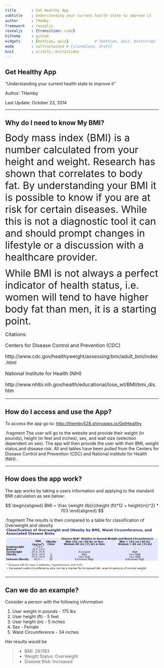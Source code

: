 ```yaml
---
title       : Get Healthy App
subtitle    : Understanding your current health state to improve it
author      : THemby
framework   : revealjs    
revealjs    : {transition: cube}
hitheme     : github
widgets     : [mathjax, quiz]            # {mathjax, quiz, bootstrap}
mode        : selfcontained # {standalone, draft}
knit        : slidify::knit2slides
--- 
```

## Get Healthy App 

<q>Understanding your current health state to improve it</q>

Author: THemby

Last Update: October 23, 2014

--- 
## Why do I need to know My BMI?

<p><font size="6">Body mass index (BMI) is a number calculated from your height and weight. Research has shown that correlates to body fat. By understanding your BMI it is possible to know if you are at risk for certain diseases. While this is not a diagnostic tool it can and should prompt changes in lifestyle or a discussion with a healthcare provider.</font></p>

<p><font size="6">While BMI is not always a perfect indicator of health status, i.e. women will tend to have higher body fat than men, it is a starting point.</font></p>

<font size="3">Citations:

Centers for Disease Control and Prevention (CDC) 
<p>http://www.cdc.gov/healthyweight/assessing/bmi/adult_bmi/index.html</p>

National Institute for Health (NIH) 
<p>http://www.nhlbi.nih.gov/health/educational/lose_wt/BMI/bmi_dis.htm</p>
 </font>


--- 
## How do I access and use the App?

To access the app go to: http://themby528.shinyapps.io/GetHealthy

.fragment The user will go to the website and provide their weight (in pounds), height (in feet and inches), sex, and wait size (selection dependent on sex). The app will then provide the user with their BMI, weight status,and disease risk. All  and tables have been pulled from the Centers for Disease Control and Prevention (CDC) and National institute for Health (NIH).

--- 
## How does the app work?

The app works by taking a users information and applying to the standard BMI calculation as see below:

$$
\begin{aligned}
BMI = \frac {weight (lb)}{(height (ft)*12 + height(in))^2} * 703
\end{aligned}
$$ 


.fragment The results is then compared to a table for classification of Overweight and obesity ![width](Capture.png)

---
## Can we do an example?

Consider a person with the following information

1. User weight in pounds - 175 lbs
2. User height (ft) - 5 feet
3. User height (in) - 5 inches
4. Sex - Female
5. Waist Circumference - 34 inches

Her results would be



> - BMI: 29.1183
> - Weight Status: Overweight
> - Disease Risk: Increased





